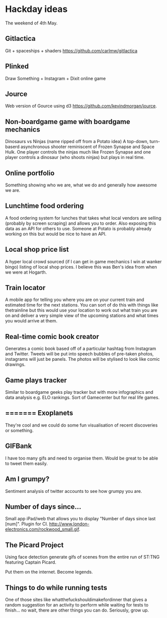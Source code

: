 Hackday ideas
=============
The weekend of 4th May.

Gitlactica
----------
Git + spaceships + shaders https://github.com/carlmw/gitlactica

Plinked
-------
Draw Something + Instagram + Dixit online game

Jource
------
Web version of Gource using d3 https://github.com/kevindmorgan/jource.

Non-boardgame game with boardgame mechanics
-------------------------------------------
Dinosaurs vs Ninjas (name ripped off from a Potato idea)
A top-down, turn-baserd asynchronous shooter reminiscent of Frozen Synapse and Space Hulk. One player controls the ninjas much like Frozen Synapse and one player controls a dinosaur (who shoots ninjas) but plays in real time.

Online portfolio
----------------
Something showing who we are, what we do and generally how awesome we are.

Lunchtime food ordering
-----------------------
A food ordering system for lunches that takes what local vendors are selling (probably by screen scraping) and allows you to order. Also exposing this data as an API for others to use. Someone at Potato is probably already working on this but would be nice to have an API.

Local shop price list
---------------------
A hyper local crowd sourced (if I can get in game mechanics I win at wanker bingo) listing of local shop prices. I believe this was Ben's idea from when we were at Hogarth.

Train locator
-------------
A mobile app for telling you where you are on your current train and estimated time for the next stations. You can sort of do this with things like thetrainline but this would use your location to work out what train you are on and deliver a very simple view of the upcoming stations and what times you would arrive at them.

Real-time comic book creator
----------------------------
Generates a comic book based off of a particular hashtag from Instagram and Twitter. Tweets will be put into speech bubbles of pre-taken photos, instagrams will just be panels. The photos will be stylised to look like comic drawings.

Game plays tracker
------------------
Similar to boardgame geeks play tracker but with more infographics and data analysis e.g. ELO rankings. Sort of Gamecenter but for real life games.

=======
Exoplanets
----------
They're cool and we could do some fun visualisation of recent discoveries or something.

GIFBank
-------
I have too many gifs and need to organise them. Would be great to be able to tweet them easily.

Am I grumpy?
------------
Sentiment analysis of twitter accounts to see how grumpy you are.

Number of days since...
-----------------------
Small app iPad/web that allows you to display "Number of days since last [num]". Plugin for CI. http://www.london-electronics.com/rockwood_small.gif.

The Picard Project
------------------
Using face detection generate gifs of scenes from the entire run of ST:TNG featuring Captain Picard.

Put them on the internet. Become legends.

Things to do while running tests
--------------------------------
One of those sites like whatthefuckshouldimakefordinner that gives a random suggestion for an activity to perform while waiting for tests to finish... no wait, there are other things you can do. Seriously, grow up.

